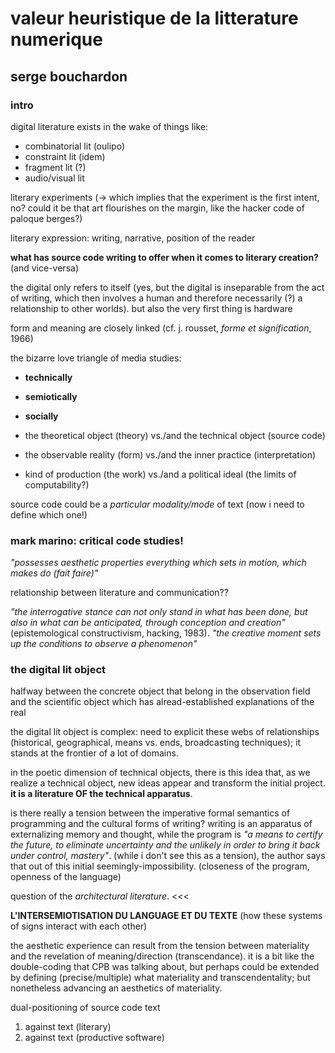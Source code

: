 # valeur heuristique de la litterature numerique
## serge bouchardon


### intro

digital literature exists in the wake of things like:
- combinatorial lit (oulipo)
- constraint lit (idem)
- fragment lit (?)
- audio/visual lit

literary experiments (-> which implies that the experiment is the first intent, no? could it be that art flourishes on the margin, like the hacker code of paloque berges?)

literary expression: writing, narrative, position of the reader

**what has source code writing to offer when it comes to literary creation?** (and vice-versa)

the digital only refers to itself (yes, but the digital is inseparable from the act of writing, which then involves a human and therefore necessarily (?) a relationship to other worlds). but also the very first thing is hardware

form and meaning are closely linked (cf. j. rousset, *forme et signification*, 1966)

the bizarre love triangle of media studies:
- **technically**
- **semiotically**
- **socially**

- the theoretical object (theory) vs./and the technical object (source code)
- the observable reality (form) vs./and the inner practice (interpretation)
- kind of production (the work) vs./and a political ideal (the limits of computability?)


source code could be a *particular modality/mode* of text (now i need to define which one!)

### mark marino: critical code studies!

*"possesses aesthetic properties everything which sets in motion, which makes do (fait faire)"*

relationship between literature and communication??

*"the interrogative stance can not only stand in what has been done, but also in what can be anticipated, through conception and creation"* (epistemological constructivism, hacking, 1983). *"the creative moment sets up the conditions to observe a phenomenon"*

### the digital lit object


halfway between the concrete object that belong in the observation field and the scientific object which has alread-established explanations of the real

the digital lit object is complex: need to explicit these webs of relationships (historical, geographical, means vs. ends, broadcasting techniques); it stands at the frontier of a lot of domains.

in the poetic dimension of technical objects, there is this idea that, as we realize a technical object, new ideas appear and transform the initial project. **it is a literature OF the technical apparatus**.

is there really a tension between the imperative formal semantics of programming and the cultural forms of writing? writing is an apparatus of externalizing memory and thought, while the program is *"a means to certify the future, to eliminate uncertainty and the unlikely in order to bring it back under control, mastery"*. (while i don't see this as a tension), the author says that out of this initial seemingly-impossibility. (closeness of the program, openness of the language)

question of the *architectural literature*. <<<

**L'INTERSEMIOTISATION DU LANGUAGE ET DU TEXTE** (how these systems of signs interact with each other)

the aesthetic experience can result from the tension between materiality and the revelation of meaning/direction (transcendance). it is a bit like the double-coding that CPB was talking about, but perhaps could be extended by defining (precise/multiple) what materiality and transcendentality; but nonetheless advancing an aesthetics of materiality.

dual-positioning of source code text
1. against text (literary)
2. against text (productive software)
